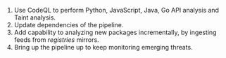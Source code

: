 1. Use CodeQL to perform Python, JavaScript, Java, Go API analysis and Taint analysis.
2. Update dependencies of the pipeline.
3. Add capability to analyzing new packages incrementally, by ingesting feeds from *registries* mirrors.
4. Bring up the pipeline up to keep monitoring emerging threats.
